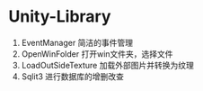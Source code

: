 # Unity-Library
1. EventManager 简洁的事件管理
2. OpenWinFolder 打开win文件夹，选择文件
3. LoadOutSideTexture 加载外部图片并转换为纹理
4. Sqlit3 进行数据库的增删改查
